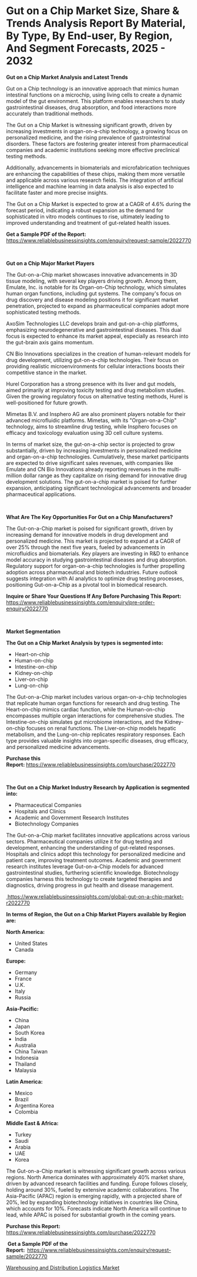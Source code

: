 <p><h1>Gut on a Chip Market Size, Share & Trends Analysis Report By Material, By Type, By End-user, By Region, And Segment Forecasts, 2025 - 2032</h1></p><p><strong>Gut on a Chip Market Analysis and Latest Trends</strong></p>
<p><p>Gut on a Chip technology is an innovative approach that mimics human intestinal functions on a microchip, using living cells to create a dynamic model of the gut environment. This platform enables researchers to study gastrointestinal diseases, drug absorption, and food interactions more accurately than traditional methods.</p><p>The Gut on a Chip Market is witnessing significant growth, driven by increasing investments in organ-on-a-chip technology, a growing focus on personalized medicine, and the rising prevalence of gastrointestinal disorders. These factors are fostering greater interest from pharmaceutical companies and academic institutions seeking more effective preclinical testing methods.</p><p>Additionally, advancements in biomaterials and microfabrication techniques are enhancing the capabilities of these chips, making them more versatile and applicable across various research fields. The integration of artificial intelligence and machine learning in data analysis is also expected to facilitate faster and more precise insights.</p><p>The Gut on a Chip Market is expected to grow at a CAGR of 4.6% during the forecast period, indicating a robust expansion as the demand for sophisticated in vitro models continues to rise, ultimately leading to improved understanding and treatment of gut-related health issues.</p></p>
<p><strong>Get a Sample PDF of the Report:&nbsp;</strong> <a href="https://www.reliablebusinessinsights.com/enquiry/request-sample/2022770?utm_campaign=3035&utm_medium=2&utm_source=Github&utm_content=ia&utm_term=06032025&utm_id=gut-on-a-chip">https://www.reliablebusinessinsights.com/enquiry/request-sample/2022770</a></p>
<p>&nbsp;</p>
<p><strong>Gut on a Chip Major Market Players</strong></p>
<p><p>The Gut-on-a-Chip market showcases innovative advancements in 3D tissue modeling, with several key players driving growth. Among them, Emulate, Inc. is notable for its Organ-on-Chip technology, which simulates human organ functions, including gut systems. The company's focus on drug discovery and disease modeling positions it for significant market penetration, projected to expand as pharmaceutical companies adopt more sophisticated testing methods.</p><p>AxoSim Technologies LLC develops brain and gut-on-a-chip platforms, emphasizing neurodegenerative and gastrointestinal diseases. This dual focus is expected to enhance its market appeal, especially as research into the gut-brain axis gains momentum. </p><p>CN Bio Innovations specializes in the creation of human-relevant models for drug development, utilizing gut-on-a-chip technologies. Their focus on providing realistic microenvironments for cellular interactions boosts their competitive stance in the market.</p><p>Hurel Corporation has a strong presence with its liver and gut models, aimed primarily at improving toxicity testing and drug metabolism studies. Given the growing regulatory focus on alternative testing methods, Hurel is well-positioned for future growth.</p><p>Mimetas B.V. and Insphero AG are also prominent players notable for their advanced microfluidic platforms. Mimetas, with its "Organ-on-a-Chip" technology, aims to streamline drug testing, while Insphero focuses on efficacy and toxicology evaluation using 3D cell culture systems.</p><p>In terms of market size, the gut-on-a-chip sector is projected to grow substantially, driven by increasing investments in personalized medicine and organ-on-a-chip technologies. Cumulatively, these market participants are expected to drive significant sales revenues, with companies like Emulate and CN Bio Innovations already reporting revenues in the multi-million dollar range as they capitalize on rising demand for innovative drug development solutions. The gut-on-a-chip market is poised for further expansion, anticipating significant technological advancements and broader pharmaceutical applications.</p></p>
<p>&nbsp;</p>
<p><strong>What Are The Key Opportunities For Gut on a Chip Manufacturers?</strong></p>
<p><p>The Gut-on-a-Chip market is poised for significant growth, driven by increasing demand for innovative models in drug development and personalized medicine. This market is projected to expand at a CAGR of over 25% through the next five years, fueled by advancements in microfluidics and biomaterials. Key players are investing in R&D to enhance model accuracy in studying gastrointestinal diseases and drug absorption. Regulatory support for organ-on-a-chip technologies is further propelling adoption across pharmaceutical and biotech industries. Future outlook suggests integration with AI analytics to optimize drug testing processes, positioning Gut-on-a-Chip as a pivotal tool in biomedical research.</p></p>
<p><strong>Inquire or Share Your Questions If Any Before Purchasing This Report:</strong> <a href="https://www.reliablebusinessinsights.com/enquiry/pre-order-enquiry/2022770?utm_campaign=3035&utm_medium=2&utm_source=Github&utm_content=ia&utm_term=06032025&utm_id=gut-on-a-chip">https://www.reliablebusinessinsights.com/enquiry/pre-order-enquiry/2022770</a></p>
<p>&nbsp;</p>
<p><strong>Market Segmentation</strong></p>
<p><strong>The Gut on a Chip Market Analysis by types is segmented into:</strong></p>
<p><ul><li>Heart-on-chip</li><li>Human-on-chip</li><li>Intestine-on-chip</li><li>Kidney-on-chip</li><li>Liver-on-chip</li><li>Lung-on-chip</li></ul></p>
<p><p>The Gut-on-a-Chip market includes various organ-on-a-chip technologies that replicate human organ functions for research and drug testing. The Heart-on-chip mimics cardiac function, while the Human-on-chip encompasses multiple organ interactions for comprehensive studies. The Intestine-on-chip simulates gut microbiome interactions, and the Kidney-on-chip focuses on renal functions. The Liver-on-chip models hepatic metabolism, and the Lung-on-chip replicates respiratory responses. Each type provides valuable insights into organ-specific diseases, drug efficacy, and personalized medicine advancements.</p></p>
<p><strong>Purchase this Report:&nbsp;</strong><a href="https://www.reliablebusinessinsights.com/purchase/2022770?utm_campaign=3035&utm_medium=2&utm_source=Github&utm_content=ia&utm_term=06032025&utm_id=gut-on-a-chip">https://www.reliablebusinessinsights.com/purchase/2022770</a></p>
<p>&nbsp;</p>
<p><strong>The Gut on a Chip Market Industry Research by Application is segmented into:</strong></p>
<p><ul><li>Pharmaceutical Companies</li><li>Hospitals and Clinics</li><li>Academic and Government Research Institutes</li><li>Biotechnology Companies</li></ul></p>
<p><p>The Gut-on-a-Chip market facilitates innovative applications across various sectors. Pharmaceutical companies utilize it for drug testing and development, enhancing the understanding of gut-related responses. Hospitals and clinics adopt this technology for personalized medicine and patient care, improving treatment outcomes. Academic and government research institutes leverage Gut-on-a-Chip models for advanced gastrointestinal studies, furthering scientific knowledge. Biotechnology companies harness this technology to create targeted therapies and diagnostics, driving progress in gut health and disease management.</p></p>
<p><a href="https://www.reliablebusinessinsights.com/global-gut-on-a-chip-market-r2022770?utm_campaign=3035&utm_medium=2&utm_source=Github&utm_content=ia&utm_term=06032025&utm_id=gut-on-a-chip">&nbsp;https://www.reliablebusinessinsights.com/global-gut-on-a-chip-market-r2022770</a></p>
<p><strong>In terms of Region, the Gut on a Chip Market Players available by Region are:</strong></p>
<p>
    <p> <strong> North America: </strong>
        <ul>
            <li>United States</li>
            <li>Canada</li>
        </ul>
        </p> 
    <p> <strong> Europe: </strong>
        <ul>
            <li>Germany</li>
            <li>France</li>
            <li>U.K.</li>
            <li>Italy</li>
            <li>Russia</li>
        </ul>
        </p> 
    <p> <strong> Asia-Pacific: </strong>
        <ul>
            <li>China</li>
            <li>Japan</li>
            <li>South Korea</li>
            <li>India</li>
            <li>Australia</li>
            <li>China Taiwan</li>
            <li>Indonesia</li>
            <li>Thailand</li>
            <li>Malaysia</li>
        </ul>
        </p> 
    <p> <strong> Latin America: </strong>
        <ul>
            <li>Mexico</li>
            <li>Brazil</li>
            <li>Argentina Korea</li>
            <li>Colombia</li>
        </ul>
        </p> 
    <p> <strong> Middle East & Africa: </strong>
        <ul>
            <li>Turkey</li>
            <li>Saudi</li>
            <li>Arabia</li>
            <li>UAE</li>
            <li>Korea</li>
        </ul>
    </p>
    </p>
<p><p>The Gut-on-a-Chip market is witnessing significant growth across various regions. North America dominates with approximately 40% market share, driven by advanced research facilities and funding. Europe follows closely, holding around 30%, fueled by extensive academic collaborations. The Asia-Pacific (APAC) region is emerging rapidly, with a projected share of 20%, led by expanding biotechnology initiatives in countries like China, which accounts for 10%. Forecasts indicate North America will continue to lead, while APAC is poised for substantial growth in the coming years.</p></p>
<p><strong>Purchase this Report: </strong><a href="https://www.reliablebusinessinsights.com/purchase/2022770?utm_campaign=3035&utm_medium=2&utm_source=Github&utm_content=ia&utm_term=06032025&utm_id=gut-on-a-chip">https://www.reliablebusinessinsights.com/purchase/2022770</a></p>
<p>&nbsp;<strong>Get a Sample PDF of the Report:&nbsp;&nbsp;</strong><a href="https://www.reliablebusinessinsights.com/enquiry/request-sample/2022770?utm_campaign=3035&utm_medium=2&utm_source=Github&utm_content=ia&utm_term=06032025&utm_id=gut-on-a-chip">https://www.reliablebusinessinsights.com/enquiry/request-sample/2022770</a></p>
<p><strong></strong></p>
<p><p><a href="https://github.com/genayziben/Market-Research-Report-List-1/blob/main/warehousing-and-distribution-logistics-market.md?utm_campaign=3035&utm_medium=2&utm_source=Github&utm_content=ia&utm_term=06032025&utm_id=gut-on-a-chip">Warehousing and Distribution Logistics Market</a></p></p>